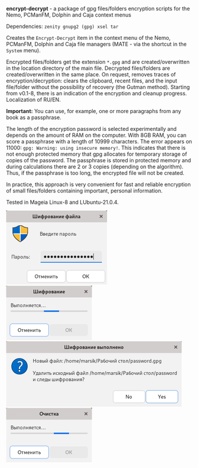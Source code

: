 **encrypt-decrypt** - a package of gpg files/folders encryption scripts for the Nemo, PCManFM, Dolphin and Caja context menus

Dependencies: `zenity gnupg2 (gpg) xsel tar`

Creates the `Encrypt-Decrypt` item in the context menu of the Nemo, PCManFM, Dolphin and Caja file managers (MATE - via the shortcut in the `System` menu).

Encrypted files/folders get the extension `*.gpg` and are created/overwritten in the location directory of the main file. Decrypted files/folders are created/overwritten in the same place. On request, removes traces of encryption/decryption: clears the clipboard, recent files, and the input file/folder without the possibility of recovery (the Gutman method). Starting from v0.1-8, there is an indication of the encryption and cleanup progress. Localization of RU/EN.

**Important:** You can use, for example, one or more paragraphs from any book as a passphrase.

The length of the encryption password is selected experimentally and depends on the amount of RAM on the computer. With 8GB RAM, you can score a passphrase with a length of 10999 characters. The error appears on 11000: `gpg: Warning: using insecure memory!`. This indicates that there is not enough protected memory that gpg allocates for temporary storage of copies of the password. The passphrase is stored in protected memory and during calculations there are 2 or 3 copies (depending on the algorithm). Thus, if the passphrase is too long, the encrypted file will not be created.

In practice, this approach is very convenient for fast and reliable encryption of small files/folders containing important, personal information.

Tested in Mageia Linux-8 and LUbuntu-21.0.4.

![](https://github.com/AKotov-dev/encrypt-decrypt/blob/main/ScreenShots/encrypt-decrypt1.png)  ![](https://github.com/AKotov-dev/encrypt-decrypt/blob/main/ScreenShots/encrypt-decrypt2.png)  ![](https://github.com/AKotov-dev/encrypt-decrypt/blob/main/ScreenShots/encrypt-decrypt3.png)  ![](https://github.com/AKotov-dev/encrypt-decrypt/blob/main/ScreenShots/encrypt-decrypt4.png)
